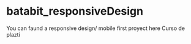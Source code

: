 # batabit_responsiveDesign
You can faund a responsive design/ mobile first proyect here
Curso de plazti